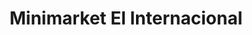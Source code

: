 ---
title: "Minimarket El Internacional"
url: /puerto-varas/minimarket-el-internacional/
shop: comodidad
---